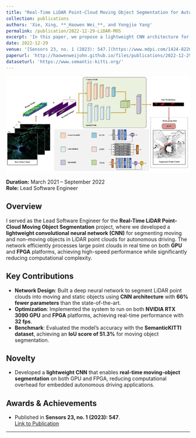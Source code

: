 ```yaml
---
title: "Real-Time LiDAR Point-Cloud Moving Object Segmentation for Autonomous Driving"
collection: publications
authors: 'Xie, Xing, **_Haowen Wei_**, and Yongjie Yang'
permalink: /publication/2022-12-29-LiDAR-MOS
excerpt: 'In this paper, we propose a lightweight CNN architecture for LiDAR point-cloud moving object segmentation, targeting real-time autonomous driving applications. The network reduces the computational burden with 66% fewer parameters than the state-of-the-art and achieves real-time processing speeds on GPU and FPGA platforms. Our system achieves 51.3% IoU on the SemanticKITTI dataset and meets the real-time requirements of autonomous vehicles with 32 frames per second (fps) processing on FPGA.'
date: 2022-12-29
venue: '[Sensors 23, no. 1 (2023): 547.](https://www.mdpi.com/1424-8220/23/1/547)'
paperurl: 'http://haowenweijohn.github.io/files/publications/2022-12-29-LiDAR.pdf'
dataseturl: 'https://www.semantic-kitti.org/'
---
```


![TeaserImage](../images/publications/2022-12-29-Lidar-Teaser.png)

**Duration:** March 2021 – September 2022  
**Role:** Lead Software Engineer


## Overview
I served as the Lead Software Engineer for the **Real-Time LiDAR Point-Cloud Moving Object Segmentation** project, where we developed a **lightweight convolutional neural network (CNN)** for segmenting moving and non-moving objects in LiDAR point clouds for autonomous driving. The network efficiently processes large point clouds in real time on both **GPU** and **FPGA** platforms, achieving high-speed performance while significantly reducing computational complexity.

## Key Contributions
- **Network Design**: Built a deep neural network to segment LiDAR point clouds into moving and static objects using **CNN architecture** with **66% fewer parameters** than the state-of-the-art.
- **Optimization**: Implemented the system to run on both **NVIDIA RTX 3090 GPU** and **FPGA** platforms, achieving real-time performance with **32 fps**.
- **Benchmark**: Evaluated the model’s accuracy with the **SemanticKITTI dataset**, achieving an **IoU score of 51.3%** for moving object segmentation.

## Novelty
- Developed a **lightweight CNN** that enables **real-time moving-object segmentation** on both GPU and FPGA, reducing computational overhead for embedded autonomous driving applications.

## Awards & Achievements
- Published in **Sensors 23, no. 1 (2023): 547**.  
  [Link to Publication](https://www.mdpi.com/1424-8220/23/1/547)


---
